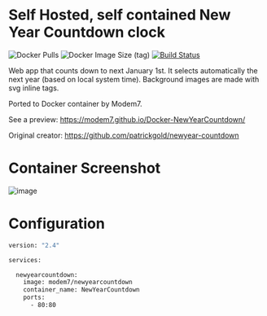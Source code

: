 # Self Hosted, self contained New Year Countdown clock

![Docker Pulls](https://img.shields.io/docker/pulls/modem7/newyearcountdown) ![Docker Image Size (tag)](https://img.shields.io/docker/image-size/modem7/newyearcountdown/latest) [![Build Status](https://drone.modem7.com/api/badges/modem7/NewYearCountdown/status.svg)](https://drone.modem7.com/modem7/NewYearCountdown)

Web app that counts down to next January 1st. It selects automatically the next year (based on local system time). Background images are made with svg inline tags.

Ported to Docker container by Modem7.

See a preview: https://modem7.github.io/Docker-NewYearCountdown/

Original creator: https://github.com/patrickgold/newyear-countdown

# Container Screenshot
![image](https://user-images.githubusercontent.com/4349962/147395358-ec5bcffc-5bf2-4b43-af5f-5459f5d14b00.png)

# Configuration

```bash
version: "2.4"

services:

  newyearcountdown:
    image: modem7/newyearcountdown
    container_name: NewYearCountdown
    ports:
      - 80:80
```
